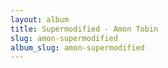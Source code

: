 ```yaml
---
layout: album
title: Supermodified - Amon Tobin
slug: amon-supermodified
album_slug: amon-supermodified
---
```

